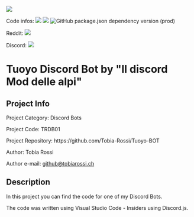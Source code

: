 <p>
<a href="https://github.com/Tobia-Rossi/Tuoyo-BOT/blob/master/LICENSE.md"><img src="https://img.shields.io/github/license/Tobia-Rossi/Tuoyo-BOT"><a>
</p>
<p>
Code infos:
<a href="https://github.com/Tobia-Rossi/Tuoyo-BOT"><img src="https://img.shields.io/github/languages/top/Tobia-Rossi/Tuoyo-BOT"></a>
<a href="https://github.com/Tobia-Rossi/Tuoyo-BOT"><img src="https://img.shields.io/github/languages/code-size/Tobia-Rossi/Tuoyo-BOT"></a>
<img alt="GitHub package.json dependency version (prod)" src="https://img.shields.io/github/package-json/dependency-version/Tobia-Rossi/Tuoyo-BOT/discord.js">
</p>
<p>
Reddit:
<a href="https://www.reddit.com/user/Tobia-Rossi"><img src="https://img.shields.io/reddit/user-karma/combined/Tobia-Rossi?style=social"></a>
</p>
<p>
Discord:
<a href="https://discord.gg/GemxCWtKCX"><img src="https://img.shields.io/discord/921013923136811028"></a>
</p>

<h1>Tuoyo Discord Bot by "Il discord Mod delle alpi"</h1>

<h2>Project Info</h2>
<p>Project Category:    Discord Bots</p>
<p>Project Code:        TRDB01</p>
<p>Project Repository:  https://github.com/Tobia-Rossi/Tuoyo-BOT</p>
<p>Author:              Tobia Rossi</p>
<p>Author e-mail:       <a href = "mailto: github@tobiarossi.ch">github@tobiarossi.ch</a></p>

<h2>Description</h2>
<p>In this project you can find the code for one of my Discord Bots.</p>
<p>The code was written using Visual Studio Code - Insiders using Discord.js.</p>